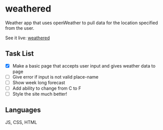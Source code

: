 weathered
=========
Weather app that uses openWeather to pull data for the location specified from the user.

See it live:
[weathered](https://thenuggitman.github.io/weathered/)


Task List
---------
- [X] Make a basic page that accepts user input and gives weather data to page
- [ ] Give error if input is not valid place-name
- [ ] Show week long forecast
- [ ] Add ability to change from C to F
- [ ] Style the site much better!

Languages
---------
JS, CSS, HTML

